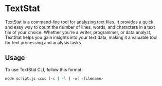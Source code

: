 # TextStat
TextStat is a command-line tool for analyzing text files. It provides a quick and easy way to count the number of lines, words, and characters in a text file of your choice. Whether you're a writer, programmer, or data analyst, TextStat helps you gain insights into your text data, making it a valuable tool for text processing and analysis tasks.
## Usage


To use TextStat CLI, follow this format:

```sh
node script.js ccwc [-c | -l | -w] <filename>
